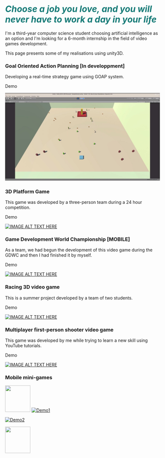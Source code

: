 <p align="center">
<h1><span style="text-align: center; color: #157a76;"><em><strong>Choose a job you love, and you will never have to work a day in your life</strong></em><br /></span></h1>
</p>
<p>
  I'm a third-year computer science student choosing artificial intelligence as an option and I'm looking for a 6-month internship in the field of video games development.
</p>
<p>
  This page presents some of my realisations using unity3D.
</p>


### Goal Oriented Action Planning [In developpment]
<p>
  Developing a real-time strategy game using GOAP system.
</p>
<p>
Demo
</p>

[![IMAGE ALT TEXT HERE](https://raw.githubusercontent.com/MohamedAminMallek/Game-Development/master/goap.JPG)](https://youtu.be/hKLC1DKai7o)

### 3D Platform Game
<p>
This game was developed by a three-person team during a 24 hour competition.
</p>
<p>
Demo
</p>

[![IMAGE ALT TEXT HERE](https://i.ibb.co/7zKYpKp/Cnci.png)](https://youtu.be/jUQcE1kKXUg)

### Game Development World Championship [MOBILE]
<p>
  As a team, we had begun the development of this video game during the GDWC and then I had finished it by myself.
 </p>
<p>
Demo
</p>

[![IMAGE ALT TEXT HERE](https://i.ibb.co/h1ZPXLg/dream-house.png)](https://youtu.be/_SJV_sOlh2g)


### Racing 3D video game
<p>
  This is a summer project developed by a team of two students.
</p>
<p>
Demo
</p>

[![IMAGE ALT TEXT HERE](https://i.ibb.co/VN1xmnL/racing3d.jpg)](https://youtu.be/M7chGENuCOw)

### Multiplayer first-person shooter video game
<p>
  This game was developed by me while trying to learn a new skill using YouTube tutorials.
</p>
<p>
Demo
</p>

[![IMAGE ALT TEXT HERE](https://i.ibb.co/mvT6ghJ/fps.png)](https://youtu.be/vJfLhLXgsQE)

### Mobile mini-games

<a href="https://youtu.be/2ksZhLXGWw"><img src="https://i.ibb.co/0mttQDf/Screenshot-20191017-084124-1.png" style="width:82px; height:86px"></a>
[![Demo1]()](https://youtu.be/0oyeT6zRuMU)

[![Demo2]()](https://youtu.be/2ksZhLXGWw0)



<a href="https://youtu.be/2ksZhLXGWw"><img src="https://i.ibb.co/0mttQDf/Screenshot-20191017-084124-1.png" style="width:82px; height:86px"></a>


